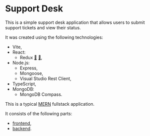 # Support Desk

This is a simple support desk application that allows users to submit support tickets and view their status.

It was created using the following technologies:

- Vite,
- React:
  - Redux [:file_folder:](https://addons.mozilla.org/en-US/firefox/addon/reduxdevtools/) [:file_folder:](https://chrome.google.com/webstore/detail/redux-devtools/lmhkpmbekcpmknklioeibfkpmmfibljd),
- Node.js:
  - Express,
  - Mongoose,
  - Visual Studio Rest Client,
- TypeScript,
- MongoDB:
  - MongoDB Compass.

This is a typical [MERN](https://www.bocasay.com/how-does-the-mern-stack-work/) fullstack application.

It consists of the following parts:

- [frontend](./frontend),
- [backend](./backend).
